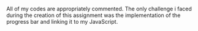 All of my codes are appropriately commented. The only challenge i faced during the creation of this assignment was the implementation of the progress bar and linking it to my JavaScript.
